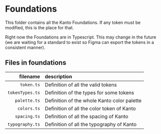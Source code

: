 # Foundations

This folder contains all the Kanto Foundations. If any token must be modified, this is the place for that.

Right now the Foundations are in Typescript. This may change in the future (we are waiting for a standard to exist so Figma can export the tokens in a consistent manner).

## Files in foundations

|        filename | description                                 |
| --------------: | :------------------------------------------ |
|      `token.ts` | Definition of all the valid tokens          |
| `tokenTypes.ts` | Definition of the types for some tokens     |
|    `palette.ts` | Definition of the whole Kanto color palette |
|     `colors.ts` | Definition of all the color token of Kanto  |
|    `spacing.ts` | Definition of all the spacing of Kanto      |
| `typography.ts` | Definition of all the typography of Kanto   |
